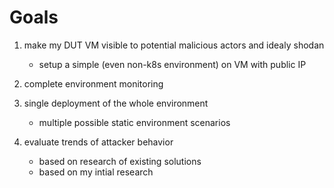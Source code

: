 # Goals

1. make my DUT VM visible to potential malicious actors and idealy shodan
    - setup a simple (even non-k8s environment) on VM with public IP

2. complete environment monitoring

3. single deployment of the whole environment
    - multiple possible static environment scenarios

4. evaluate trends of attacker behavior
    - based on research of existing solutions
    - based on my intial research
